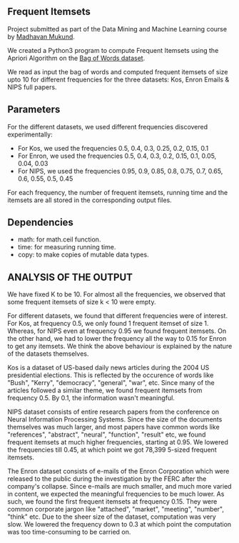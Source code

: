 ## Frequent Itemsets

Project submitted as part of the Data Mining and Machine Learning course by [Madhavan Mukund](https://www.cmi.ac.in/~madhavan/).

We created a Python3 program to compute Frequent Itemsets using the Apriori Algorithm on the [Bag of Words dataset](http://archive.ics.uci.edu/ml/datasets/Bag+of+Words).

We read as input the bag of words and computed frequent itemsets of size upto 10 for different frequencies for the three datasets: Kos, Enron Emails & NIPS full papers.

## Parameters

For the different datasets, we used different frequencies discovered experimentally:

- For Kos, we used the frequencies 0.5, 0.4, 0.3, 0.25, 0.2, 0.15, 0.1
- For Enron, we used the frequencies 0.5, 0.4, 0.3, 0.2, 0.15, 0.1, 0.05, 0.04, 0.03
- For NIPS, we used the frequencies 0.95, 0.9, 0.85, 0.8, 0.75, 0.7, 0.65, 0.6, 0.55, 0.5, 0.45

For each frequency, the number of frequent itemsets, running time and the itemsets are all stored in the corresponding output files.

## Dependencies

- math: for math.ceil function.
- time: for measuring running time.
- copy: to make copies of mutable data types.

## ANALYSIS OF THE OUTPUT

We have fixed K to be 10. For almost all the frequencies, we observed that some frequent itemsets of size k < 10 were empty. 

For different datasets, we found that different frequencies were of interest. For Kos, at frequency 0.5, we only found 1 frequent itemset of size 1. Whereas, for NIPS even at frequency 0.95 we found frequent itemsets. On the other hand, we had to lower the frequency all the way to 0.15 for Enron to get any itemsets. We think the above behaviour is explained by the nature of the datasets themselves.

Kos is a dataset of US-based daily news articles during the 2004 US presidential elections. This is reflected by the occurence of words like "Bush", "Kerry", "democracy", "general", "war", etc. Since many of the articles followed a similar theme, we found frequent itemsets from frequency 0.5. By 0.1, the information wasn't meaningful.

NIPS dataset consists of entire research papers from the conference on Neural Information Processing Systems. Since the size of the documents themselves was much larger, and most papers have common words like "references", "abstract", "neural", "function", "result" etc, we found frequent itemsets at much higher frequencies, starting at 0.95. We lowered the frequencies till 0.45, at which point we got 78,399 5-sized frequent itemsets. 

The Enron dataset consists of e-mails of the Enron Corporation which were released to the public during the investigation by the FERC after the company's collapse. Since e-mails are much smaller, and much more varied in content, we expected the meaningful frequencies to be much lower. As such, we found the first frequent itemsets at frequency 0.15. They were common corporate jargon like "attached", "market", "meeting", "number", "think" etc. Due to the sheer size of the dataset, computation was very slow. We lowered the frequency down to 0.3 at which point the computation was too time-consuming to be carried on.
